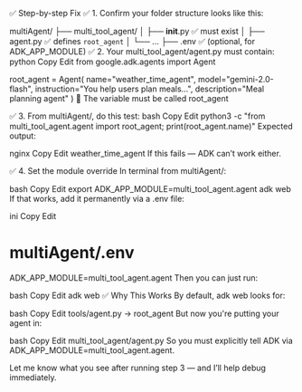 ✅ Step-by-step Fix
✅ 1. Confirm your folder structure looks like this:

multiAgent/
├── multi_tool_agent/
│   ├── __init__.py         ✅ must exist
│   ├── agent.py            ✅ defines `root_agent`
│   └── ...
├── .env                    ✅ (optional, for ADK_APP_MODULE)
✅ 2. Your multi_tool_agent/agent.py must contain:
python
Copy
Edit
from google.adk.agents import Agent

root_agent = Agent(
    name="weather_time_agent",
    model="gemini-2.0-flash",
    instruction="You help users plan meals...",
    description="Meal planning agent"
)
🔁 The variable must be called root_agent

✅ 3. From multiAgent/, do this test:
bash
Copy
Edit
python3 -c "from multi_tool_agent.agent import root_agent; print(root_agent.name)"
Expected output:

nginx
Copy
Edit
weather_time_agent
If this fails — ADK can’t work either.

✅ 4. Set the module override
In terminal from multiAgent/:

bash
Copy
Edit
export ADK_APP_MODULE=multi_tool_agent.agent
adk web
If that works, add it permanently via a .env file:

ini
Copy
Edit
# multiAgent/.env
ADK_APP_MODULE=multi_tool_agent.agent
Then you can just run:

bash
Copy
Edit
adk web
✅ Why This Works
By default, adk web looks for:

bash
Copy
Edit
tools/agent.py → root_agent
But now you're putting your agent in:

bash
Copy
Edit
multi_tool_agent/agent.py
So you must explicitly tell ADK via ADK_APP_MODULE=multi_tool_agent.agent.

Let me know what you see after running step 3 — and I’ll help debug immediately.
